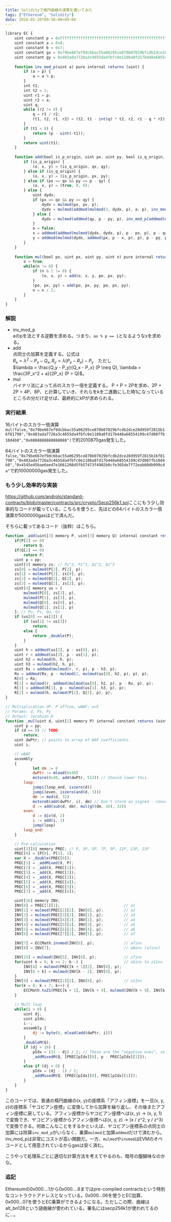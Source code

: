 ```yaml
---
title: Solidityで楕円曲線の演算を書いてみた
tags: ["Ethereum", "Solidity"]
date: 2018-05-26T09:58:00+09:00
---
```


```javascript
library EC {
    uint constant p = 0xfffffffffffffffffffffffffffffffffffffffffffffffffffffffefffffc2f;
    uint constant a = 0x0;
    uint constant b = 0x7;
    uint constant gx = 0x79be667ef9dcbbac55a06295ce870b07029bfcdb2dce28d959f2815b16f81798;
    uint constant gy = 0x483ada7726a3c4655da4fbfc0e1108a8fd17b448a68554199c47d08ffb10d4b8;
    
    function inv_mod_p(uint a) pure internal returns (uint) {
        if (a > p) {
            a = a % p;
        }
        int t1;
        int t2 = 1;
        uint r1 = p;
        uint r2 = a;
        uint q;
        while (r2 != 0) {
            q = r1 / r2;
            (t1, t2, r1, r2) = (t2, t1 - int(q) * t2, r2, r1 - q * r2);
        }
        if (t1 < 0) {
            return (p - uint(-t1));
        }
        return uint(t1);
    }
    
    function add(bool is_p_origin, uint px, uint py, bool is_q_origin, uint qx, uint qy) pure internal returns (bool o, uint x, uint y) {
        if (is_p_origin) {
            (o, x, y) = (is_q_origin, qx, qy);
        } else if (is_q_origin) {
            (o, x, y) = (is_p_origin, px, py);
        } else if (px == qx && py == p - qy) {
            (o, x, y) = (true, 0, 0);
        } else {
            uint dydx;
            if (px == qx && py == qy) {
                dydx = mulmod(px, px, p);
                dydx = mulmod(addmod(mulmod(3, dydx, p), a, p), inv_mod_p(mulmod(2, py, p)), p);
            } else {
                dydx = mulmod(addmod(qy, p - py, p), inv_mod_p(addmod(qx, p - px, p)), p);
            }
            o = false;
            x = addmod(addmod(mulmod(dydx, dydx, p), p - px, p), p - qx, p);
            y = addmod(mulmod(dydx, addmod(px, p - x, p), p), p - py, p);
        }
    }
    
    function mul(bool po, uint px, uint py, uint n) pure internal returns (bool o, uint x, uint y) {
        o = true;
        while(n != 0) {
            if (n & 1 != 0) {
                (o, x, y) = add(o, x, y, po, px, py);
            }
            (po, px, py) = add(po, px, py, po, px, py);
            n = n / 2;
        }
    }
}
```

### 解説

- inv_mod_p  
  aのpを法とする逆数を求める。つまり、`ax % p == 1`となるようなxを求める。
- add  
  点同士の加算を定義する。公式は  
  $R_x = \lambda^2 - P_x - Q_x, R_y = \lambda(P_x - R_x) - P_y$　ただし  
  $\lambda = \frac{Q_y - P_y}{Q_x - P_x} (P \neq Q), \lambda = \frac{3P_x^2 + a}{2P_x} (P = Q)$。
- mul  
  バイナリ法によって点のスカラー倍を定義する。
  P + P = 2Pを求め、2P + 2P = 4P、8P、と計算していき、それらをkを二進数にした時1になっているところの分だけ足せば、最終的にkPが求められる。

### 実行結果

16バイトのスカラー倍演算
`mul(false,"0x79be667ef9dcbbac55a06295ce870b07029bfcdb2dce28d959f2815b16f81798","0x483ada7726a3c4655da4fbfc0e1108a8fd17b448a68554199c47d08ffb10d4b8","0x8888888888888888")`で約2010870gas発生した。

64バイトのスカラー倍演算`false,"0x79be667ef9dcbbac55a06295ce870b07029bfcdb2dce28d959f2815b16f81798","0x483ada7726a3c4655da4fbfc0e1108a8fd17b448a68554199c47d08ffb10d4b8","0x4545e45bae6aed7e1661208d5fb57473f4902b0cfe365de7f72eab60db999cda"`で約10000000gas発生した。

### もう少し効率的な実装

<https://github.com/androlo/standard-contracts/blob/master/contracts/src/crypto/Secp256k1.sol>ここにもう少し効率的なコードが載っている。こちらを使うと、先ほどの64バイトのスカラー倍演算が5000000gasほどで済んだ。

そちらに載ってあるコード（抜粋）はこちら。

```javascript
function _add(uint[3] memory P, uint[3] memory Q) internal constant returns (uint[3] memory R) {
    if(P[2] == 0)
        return Q;
    if(Q[2] == 0)
        return P;
    uint p = pp;
    uint[4] memory zs; // Pz^2, Pz^3, Qz^2, Qz^3
    zs[0] = mulmod(P[2], P[2], p);
    zs[1] = mulmod(P[2], zs[0], p);
    zs[2] = mulmod(Q[2], Q[2], p);
    zs[3] = mulmod(Q[2], zs[2], p);
    uint[4] memory us = [
        mulmod(P[0], zs[2], p),
        mulmod(P[1], zs[3], p),
        mulmod(Q[0], zs[0], p),
        mulmod(Q[1], zs[1], p)
    ]; // Pu, Ps, Qu, Qs
    if (us[0] == us[2]) {
        if (us[1] != us[3])
            return;
        else {
            return _double(P);
        }
    }
    uint h = addmod(us[2], p - us[0], p);
    uint r = addmod(us[3], p - us[1], p);
    uint h2 = mulmod(h, h, p);
    uint h3 = mulmod(h2, h, p);
    uint Rx = addmod(mulmod(r, r, p), p - h3, p);
    Rx = addmod(Rx, p - mulmod(2, mulmod(us[0], h2, p), p), p);
    R[0] = Rx;
    R[1] = mulmod(r, addmod(mulmod(us[0], h2, p), p - Rx, p), p);
    R[1] = addmod(R[1], p - mulmod(us[1], h3, p), p);
    R[2] = mulmod(h, mulmod(P[2], Q[2], p), p);
}

// Multiplication dP. P affine, wNAF: w=5
// Params: d, Px, Py
// Output: Jacobian Q
function _mul(uint d, uint[2] memory P) internal constant returns (uint[3] memory Q) {
    uint p = pp;
    if (d == 0) // TODO
        return;
    uint dwPtr; // points to array of NAF coefficients.
    uint i;

    // wNAF
    assembly
    {
            let dm := 0
            dwPtr := mload(0x40)
            mstore(0x40, add(dwPtr, 512)) // Should lower this.
        loop:
            jumpi(loop_end, iszero(d))
            jumpi(even, iszero(and(d, 1)))
            dm := mod(d, 32)
            mstore8(add(dwPtr, i), dm) // Don't store as signed - convert when reading.
            d := add(sub(d, dm), mul(gt(dm, 16), 32))
        even:
            d := div(d, 2)
            i := add(i, 1)
            jump(loop)
        loop_end:
    }

    // Pre calculation
    uint[3][8] memory PREC; // P, 3P, 5P, 7P, 9P, 11P, 13P, 15P
    PREC[0] = [P[0], P[1], 1];
    var X = _double(PREC[0]);
    PREC[1] = _addMixed(X, P);
    PREC[2] = _add(X, PREC[1]);
    PREC[3] = _add(X, PREC[2]);
    PREC[4] = _add(X, PREC[3]);
    PREC[5] = _add(X, PREC[4]);
    PREC[6] = _add(X, PREC[5]);
    PREC[7] = _add(X, PREC[6]);

    uint[16] memory INV;
    INV[0] = PREC[1][2];                            // a1
    INV[1] = mulmod(PREC[2][2], INV[0], p);         // a2
    INV[2] = mulmod(PREC[3][2], INV[1], p);         // a3
    INV[3] = mulmod(PREC[4][2], INV[2], p);         // a4
    INV[4] = mulmod(PREC[5][2], INV[3], p);         // a5
    INV[5] = mulmod(PREC[6][2], INV[4], p);         // a6
    INV[6] = mulmod(PREC[7][2], INV[5], p);         // a7

    INV[7] = ECCMath.invmod(INV[6], p);             // a7inv
    INV[8] = INV[7];                                // aNinv (a7inv)

    INV[15] = mulmod(INV[5], INV[8], p);            // z7inv
    for(uint k = 6; k >= 2; k--) {                  // z6inv to z2inv
        INV[8] = mulmod(PREC[k + 1][2], INV[8], p);
        INV[8 + k] = mulmod(INV[k - 2], INV[8], p);
    }
    INV[9] = mulmod(PREC[2][2], INV[8], p);         // z1Inv
    for(k = 0; k < 7; k++) {
        ECCMath.toZ1(PREC[k + 1], INV[k + 9], mulmod(INV[k + 9], INV[k + 9], p), p);
    }

    // Mult loop
    while(i > 0) {
        uint dj;
        uint pIdx;
        i--;
        assembly {
            dj := byte(0, mload(add(dwPtr, i)))
        }
        _doubleM(Q);
        if (dj > 16) {
            pIdx = (31 - dj) / 2; // These are the "negative ones", so invert y.
            _addMixedM(Q, [PREC[pIdx][0], p - PREC[pIdx][1]]);
        }
        else if (dj > 0) {
            pIdx = (dj - 1) / 2;
            _addMixedM(Q, [PREC[pIdx][0], PREC[pIdx][1]]);
        }
    }
}
```

このコードでは、普通の楕円曲線の(x, y)の座標系「アフィン座標」を一旦(x, y, z)の座標系「ヤコビアン座標」に変換してから加算を繰り返し、その後またアフィン座標に戻している。アフィン座標からヤコビアン座標へは(x, y) -> (x, y, 1)で変換でき、ヤコビアン座標からアフィン座標へは(x, y, z) -> (x / z^2, y / z^3)で変換できる。何故こんなことをするかといえば、ヤコビアン座標系の点同士の加算には除算`inv_mod_p`がいらなく、乗算`mulmod`と加算`addmod`だけで済むから。inv_mod_pは非常にコストが高い関数だ。一方、`mulmod`や`invmod`はEVMのオペコードとして用意されているからgasは安く済む。

こうやって処理系ごとに適切な計算方法を考えてやるのも、暗号の醍醐味なのかな。

### 追記

Ethereumの0x000....1から0x000....8まではpre-compiled contractsという特別なコントラクトアドレスとなっている。0x000...06を使うとEC加算、0x000...07を使うとEC乗算ができるようになる。ただしこの際、曲線はalt_bn128という謎曲線が使われている。署名にはsecp256k1が使われてるのに...。